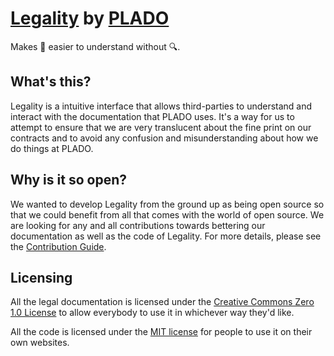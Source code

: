 # [Legality](http://docs.plado.ca/) by [PLADO](https://plado.ca/)

Makes 📃  easier to understand without 🔍.

## What's this?

Legality is a intuitive interface that allows third-parties to understand and
interact with the documentation that PLADO uses. It's a way for us to attempt to
ensure that we are very translucent about the fine print on our contracts and to
avoid any confusion and misunderstanding about how we do things at PLADO.

## Why is it so open?

We wanted to develop Legality from the ground up as being open source so that we
could benefit from all that comes with the world of open source. We are looking for
any and all contributions towards bettering our documentation as well as the code
of Legality. For more details, please see the [Contribution Guide](CONTRIBUTING.md).

## Licensing

All the legal documentation is licensed under the [Creative Commons Zero 1.0 License](https://creativecommons.org/publicdomain/zero/1.0/)
to allow everybody to use it in whichever way they'd like.

All the code is licensed under the [MIT license](LICENSE.md) for people to use it on their
own websites.
